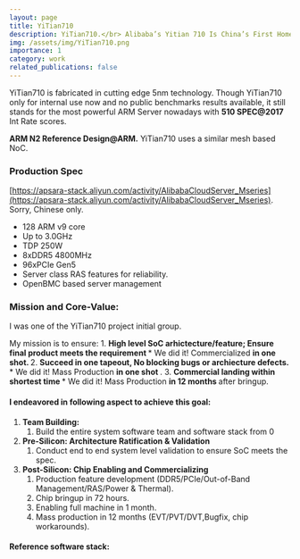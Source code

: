 ```yaml
---
layout: page
title: YiTian710
description: YiTian710.</br> Alibaba’s Yitian 710 Is China’s First Homegrown Cloud-Native CPU to Be Put Into Large-Scale Use, 
img: /assets/img/YiTian710.png
importance: 1
category: work
related_publications: false
---
```


YiTian710 is fabricated in cutting edge 5nm technology. Though YiTian710 only for internal use now and no public benchmarks results available, it still stands for the most powerful ARM Server nowadays with **510 SPEC@2017** Int Rate scores.


<div>
    <img class="three" src="{{ site.baseurl }}/assets/img/ARM_N2_Ref.png" alt="" title="ARM N2 Reference Design"/>
</div>

<div class="three caption">
<strong> ARM N2 Reference Design@ARM.</strong> YiTian710 uses a similar mesh based NoC.
</div>

### Production Spec
[https://apsara-stack.aliyun.com/activity/AlibabaCloudServer_Mseries](https://apsara-stack.aliyun.com/activity/AlibabaCloudServer_Mseries). Sorry, Chinese only.
* 128 ARM v9 core
* Up to 3.0GHz
* TDP 250W
* 8xDDR5 4800MHz
* 96xPCIe Gen5
* Server class RAS features for reliability.
* OpenBMC based server management 

### Mission and Core-Value: 
I was one of the YiTian710 project initial group.
<div>
    <img class="three" src="{{ site.baseurl }}/assets/img/Initial_Team.png" alt="" title="Initial Team"/>
</div>
My mission is to ensure:
1. <strong> High level SoC arhictecture/feature; Ensure final product meets the requirement </strong>
  *  We did it! Commercialized <strong> in one shot. </strong> 
2. <strong> Succeed in one tapeout, No blocking bugs or archiecture defects. </strong>
  *  We did it! Mass Production <strong> in one shot </strong>.
3. <strong> Commercial landing within shortest time  </strong>
  *  We did it! Mass Production <strong> in 12 months </strong> after bringup.

#### I endeavored in following aspect to achieve this goal:
1. <strong> Team Building: </strong> 
    1. Build the entire system software team and software stack from 0
2. <strong> Pre-Silicon: Architecture Ratification & Validation </strong> 
    1. Conduct end to end system level validation to ensure SoC meets the spec.  
3. <strong> Post-Silicon: Chip Enabling and Commercializing</strong>
    1. Production feature development (DDR5/PCIe/Out-of-Band Management/RAS/Power & Thermal).
    2. Chip bringup in 72 hours.
    3. Enabling full machine in 1 month.
    4. Mass production in 12 months (EVT/PVT/DVT,Bugfix, chip workarounds).

#### Reference software stack:
<div>
    <img class="three" src="{{ site.baseurl }}/assets/img/YiTian710_Stack.png" alt="" title="YiTian710 Stack"/>
</div>

